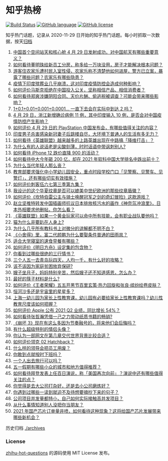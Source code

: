 # 知乎热榜
[![Build Status](https://github.com/ToWeLong/zhihu-hot-questions/workflows/CI/badge.svg)](https://github.com/ToWeLong/zhihu-hot-questions/actions)
[![GitHub language](https://img.shields.io/badge/language-golang-orange.svg)](https://golang.org/)
[![GitHub license](https://img.shields.io/github/license/ToWeLong/zhihu-hot-questions)](https://github.com/ToWeLong/zhihu-hot-questions/blob/main/LICENSE)

知乎热门话题，记录从 2020-11-29 日开始的知乎热门话题。每小时抓取一次数据，按天[归档](./archives)

<!-- BEGIN -->

1. [中国首个空间站天和核心舱 4 月 29 日发射成功，对中国航天有哪些重要意义？](https://www.zhihu.com/question/457042825)
1. [如何看待董明珠给新员工分房，称多给一万块没用，房子才能解决根本问题？](https://www.zhihu.com/question/456846832)
1. [游客住农家乐遭村民入室性侵，农家乐称不清楚他如何进屋，警方已立案，暴露了哪些问题？农家乐有哪些隐患？](https://www.zhihu.com/question/456979537)
1. [疫情下印度殡葬业几乎崩溃，这对印度疫情防控会造成何种影响？](https://www.zhihu.com/question/456842008)
1. [如何评价马斯克拒绝在中国投入公关，坚称相信产品、相信消费者？](https://www.zhihu.com/question/457012576)
1. [如何看待郑爽涉嫌阴阳合同、天价片酬、偷逃税被调查？可能会带来哪些影响？](https://www.zhihu.com/question/457029348)
1. [1+0.1+0.01+0.001+0.0001... 一直下去会在实际中到达 2 吗？](https://www.zhihu.com/question/444218811)
1. [4 月 29 日，浙江新增确诊病例 11 例，其中印度输入 10 例，是否会对中国疫情防控产生影响？](https://www.zhihu.com/question/457100652)
1. [如何评价 4 月 29 日的 PlayStation 中国发布会，有哪些值得关注的内容？](https://www.zhihu.com/question/456103601)
1. [印度男子杀害感染新冠妻子后跳楼自尽，大环境下普通人的生活有多无力？](https://www.zhihu.com/question/456933930)
1. [如何看待《英雄联盟》越来越多的上路英雄出现在中路搞「降维打击」？](https://www.zhihu.com/question/456150071)
1. [为什么有的人说话老是尖酸刻薄，时时话语中带讽刺别人?](https://www.zhihu.com/question/22462053)
1. [如何看待 iPhone 12 跌价直降 900 的活动？](https://www.zhihu.com/question/455284196)
1. [如何看待中大今年砸 200 亿，却在 2021 年软科中国大学排名中跌出前十？](https://www.zhihu.com/question/456601034)
1. [为什么当代年轻人那么丧？](https://www.zhihu.com/question/396819945)
1. [教育部要求强化中小学幼儿园安全，重点时段学校门口「见警察、见警车、见警灯」，还有哪些切实有效措施？](https://www.zhihu.com/question/457099403)
1. [如何评价刺客伍六七第三季第九集？](https://www.zhihu.com/question/456973252)
1. [我设计的这个华夏纹章是否可以媲美中世纪欧洲的那些纹章盾徽？](https://www.zhihu.com/question/456639275)
1. [如何评价《坎特伯雷公主与骑士唤醒冠军之剑的奇幻冒险》这款游戏？](https://www.zhihu.com/question/450893867)
1. [赵立坚推特转发中国插画师抗议日本排放核污水的画作《神奈氚冲浪里》，日本外相要求他删帖，你怎么看？](https://www.zhihu.com/question/456986557)
1. [《英雄联盟》如果一个黄金玩家可以命中所有技能，会有职业战队要他吗？](https://www.zhihu.com/question/454200921)
1. [猫为什么非要趴在人身上?](https://www.zhihu.com/question/456102586)
1. [为什么几乎所有教科书上对微分的讲解都不明不白？](https://www.zhihu.com/question/438795295)
1. [《小舍得》里，富二代颜鹏为什么要娶条件普通的田雨岚？](https://www.zhihu.com/question/455511910)
1. [适合大学寝室的速食早餐有哪些？](https://www.zhihu.com/question/27079269)
1. [如何评价《明日方舟》设定集的包含物？](https://www.zhihu.com/question/456988607)
1. [你看到过哪些很绝的三行情书？](https://www.zhihu.com/question/448964234)
1. [三个人五一去青岛玩四天，人均一千，有什么好的攻略？](https://www.zhihu.com/question/455036673)
1. [该不该因为家庭贫困放弃保研?](https://www.zhihu.com/question/457074718)
1. [嫂子坐月子，妈妈特别辛苦，然后嫂子还不知道感恩，怎么办？](https://www.zhihu.com/question/450382376)
1. [最好的筷子材料是什么?](https://www.zhihu.com/question/21549358)
1. [如何评价《王者荣耀》五五开黑节百里玄策·热力回旋和张良·缤纷绘卷皮肤？](https://www.zhihu.com/question/456983545)
1. [恒河沙多还是宇宙里的星星多？](https://www.zhihu.com/question/456575092)
1. [上海一幼儿园为家长上性教育课，幼儿园有必要给家长上性教育课吗？幼儿性教育尺度该如何把握？](https://www.zhihu.com/question/456932759)
1. [如何评价 Apple 公布 2021 Q2 业绩，同比增长 54%？](https://www.zhihu.com/question/457086889)
1. [如何看待张哲瀚凭借一己之力带动纸质书籍的畅销?](https://www.zhihu.com/question/456931434)
1. [《崩坏 3》现在有这么多因为节奏融号的，将来他们会后悔吗？](https://www.zhihu.com/question/456600703)
1. [有什么超级特别的情侣头像？](https://www.zhihu.com/question/276562790)
1. [你认为一部网文在第几章交代世界背景比较合适？](https://www.zhihu.com/question/453894423)
1. [如何评价领克 02 Hatchback？](https://www.zhihu.com/question/450018992)
1. [什么样的领导会把员工用废？](https://www.zhihu.com/question/456420261)
1. [你敢到点就按时下班吗？](https://www.zhihu.com/question/457104253)
1. [一个人出去旅行可以吗？](https://www.zhihu.com/question/456124404)
1. [五一假期有哪些小众的城市和地方值得推荐？](https://www.zhihu.com/question/454880823)
1. [如何看待拜登发表上任百日演说，称「美国再次向前」？演说中还有哪些值得关注的点？](https://www.zhihu.com/question/457103607)
1. [你觉得是去大公司打杂好，还是去小公司磨炼好？](https://www.zhihu.com/question/448879571)
1. [你遇到过哪些一读到就迫不及待想要摘抄下来的句子？](https://www.zhihu.com/question/456839676)
1. [公司项目并发量都特小，自己如何实际接触高并发项目？](https://www.zhihu.com/question/267113602)
1. [从什么事情知道别人没把你当朋友？](https://www.zhihu.com/question/360519545)
1. [2021 年国产芯片订单量井喷，如何看待这种现象？这将给国产芯片发展带来哪些新机会？](https://www.zhihu.com/question/456099048)

<!-- END -->

历史归档 [./archives](./archives)


### License
[zhihu-hot-questions](https://github.com/towelong/zhihu-hot-questions) 的源码使用 MIT License 发布。